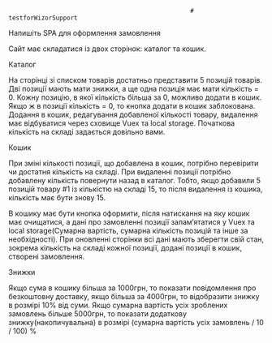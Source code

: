                                                       # testforWizorSupport
 Напишіть SPA для оформлення замовлення

Сайт має складатися із двох сторінок: каталог та кошик. 

Каталог

На сторінці зі списком товарів достатньо представити 5 позицій товарів. Дві позиції мають мати знижки, а ще одна позиція має мати кількість = 0. Кожну позицію, в якої кількість більша за 0, можливо додати в кошик. Якщо ж в позиції кількість = 0, то кнопка додати в кошик заблокована. Додання в кошик, редагування добавленої кількості товару, видалення має відбуватися через сховище Vuex та local storage. Початкова кількість на складі задається довільно вами.

Кошик

При зміні кількості позиції, що добавлена в кошик, потрібно перевірити чи достатня кількість на складі. При видаленні позиції потрібно добавлену кількість повернути назад в каталог. Тобто, якщо добавили 5 позицій товару #1 із кількістю на складі 15, то після видалення із кошика, кількість має бути знову 15. 

В кошику має бути кнопка оформити, після натискання на яку кошик має очищатися, а дані про замовленні позиції запам’ятатися у Vuex та local storage(Сумарна вартість, сумарна кількість позицій та інше за необхідності). При оновленні сторінки всі дані мають зберегти свій стан, зокрема кількість на складі кожної позиції, додані позиції в кошик, створені замовлення.

Знижки

Якщо сума в кошику більша за 1000грн, то показати повідомлення про безкоштовну доставку, якщо більша за 4000грн, то відобразити знижку в розмірі 10% від суми. 
Якщо сумарна вартість усіх зроблених замовлень більше 5000грн, то показати додаткову знижку(накопичувальна) в розмірі (сумарна вартість усіх замовлень / 10 / 100) %
